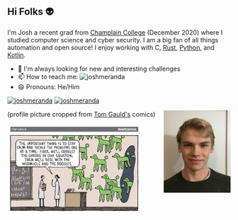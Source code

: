 ## Hi Folks :alien:

<!-- ![joshmeranda](/images/joshmeranda_profile.jpg) -->

I'm Josh a recent grad from [Champlain College](https://www.champlain.edu/) (December 2020) where I studied computer science and cyber security. I am a big fan of all things automation and open source! I enjoy working with C, [Rust](https://www.rust-lang.org/), [Python](https://www.python.org/), and [Kotlin](https://kotlinlang.org/).

- 🌱 I'm always looking for new and interesting challenges
- 📫 How to reach me: ![joshmeranda](https://img.shields.io/badge/lable--blue?style=flat&logo=gmail&labelColor=white&color=white&label=joshmeranda@gmail.com)
- 😄 Pronouns: He/Him

[![joshmeranda](https://img.shields.io/badge/lable--blue?style=flat&logo=linkedin&labelColor=blue&color=blue&label=LinkedIn)](https://www.linkedin.com/in/joshua-meranda/)
[![joshmeranda](https://img.shields.io/badge/lable--blue?style=flat&logo=stackoverflow&color=grey&label=StackOverflow)](https://stackoverflow.com/users/11548057/puffin)

<div>
  <div>
    <img src="/images/joshmeranda_profile.jpg" align="right" width="30%"/>
    <p>(profile picture cropped from <a href="https://www.tomgauld.com">Tom Gauld's</a> comics)</p>
  <div>
  <img src="/images/poodle_problem.jpg" align="left" width="60%" />
</div>
